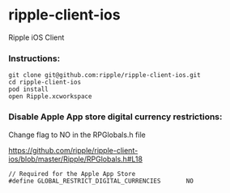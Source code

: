 ripple-client-ios
=================

Ripple iOS Client

### Instructions:

```
git clone git@github.com:ripple/ripple-client-ios.git
cd ripple-client-ios
pod install
open Ripple.xcworkspace
```


### Disable Apple App store digital currency restrictions:

Change flag to NO in the RPGlobals.h file 

https://github.com/ripple/ripple-client-ios/blob/master/Ripple/RPGlobals.h#L18

```
// Required for the Apple App Store
#define GLOBAL_RESTRICT_DIGITAL_CURRENCIES       NO
```
